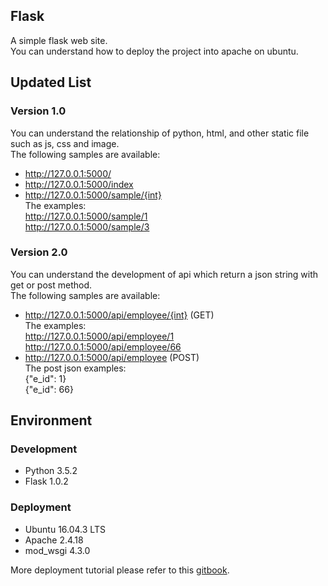 ## Flask
A simple flask web site.<br>
You can understand how to deploy the project into apache on ubuntu.

## Updated List

### Version 1.0
You can understand the relationship of python, html, and other static file such as js, css and image.<br>
The following samples are available:<br>
* http://127.0.0.1:5000/
* http://127.0.0.1:5000/index
* http://127.0.0.1:5000/sample/{int}<br>
The examples:<br>
http://127.0.0.1:5000/sample/1<br>
http://127.0.0.1:5000/sample/3



### Version 2.0
You can understand the development of api which return a json string with get or post method.<br>
The following samples are available:<br>
* http://127.0.0.1:5000/api/employee/{int} (GET)<br>
The examples:<br>
http://127.0.0.1:5000/api/employee/1<br>
http://127.0.0.1:5000/api/employee/66
* http://127.0.0.1:5000/api/employee (POST)<br>
The post json examples:<br>
{"e_id": 1}<br>
{"e_id": 66}

## Environment

### Development
* Python 3.5.2
* Flask 1.0.2

### Deployment
* Ubuntu 16.04.3 LTS
* Apache 2.4.18
* mod_wsgi 4.3.0

More deployment tutorial please refer to this [gitbook](https://bobtai.gitbooks.io/mynotes/content/AWS/flask_apache.html).
